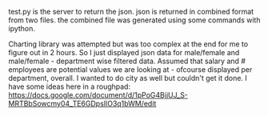 test.py is the server to return the json.
json is returned in combined format from two files.
the combined file was generated using some commands with ipython.

Charting library was attempted but was too complex at the end for me to figure out in 2 hours.
So I just displayed json data for male/female and male/female - department wise filtered data.
Assumed that salary and # employees are potential values we are looking at - ofcourse displayed per department, overall. I wanted to do city as well but couldn't get it done.
I have some ideas here in a roughpad:
https://docs.google.com/document/d/1pPoG4BjjUJ_S-MRTBbSowcmy04_TE6GDpsIlO3q1bWM/edit
